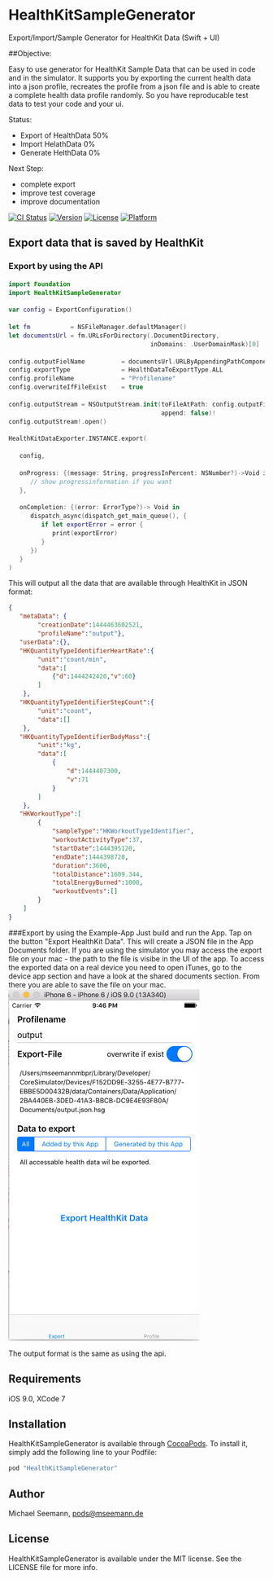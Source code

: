 
# HealthKitSampleGenerator

Export/Import/Sample Generator for HealthKit Data (Swift + UI)

##Objective: 

Easy to use generator for HealthKit Sample Data that can be used in code and in the simulator. It supports you by exporting the current health data into a json profile, recreates the profile from a json file and is able to create a complete health data profile randomly. So you have reproducable test data to test your code and your ui.

Status: 
* Export of HealthData 50%
* Import HelathData 0%
* Generate HelthData 0%

Next Step:
* complete export
* improve test coverage
* improve documentation

[![CI Status](http://img.shields.io/travis/mseemann/healthkit-sample-generator.svg?style=flat)](https://travis-ci.org/mseemann/healthkit-sample-generator)
[![Version](https://img.shields.io/cocoapods/v/healthkit-sample-generator.svg?style=flat)](http://cocoapods.org/pods/healthkit-sample-generator)
[![License](https://img.shields.io/cocoapods/l/healthkit-sample-generator.svg?style=flat)](http://cocoapods.org/pods/healthkit-sample-generator)
[![Platform](https://img.shields.io/cocoapods/p/healthkit-sample-generator.svg?style=flat)](http://cocoapods.org/pods/healthkit-sample-generator)


## Export data that is saved by HealthKit
### Export by using the API
```swift
import Foundation
import HealthKitSampleGenerator

var config = ExportConfiguration()

let fm           = NSFileManager.defaultManager()
let documentsUrl = fm.URLsForDirectory(.DocumentDirectory,
                                       inDomains: .UserDomainMask)[0]

config.outputFielName          = documentsUrl.URLByAppendingPathComponent("export.json").path!
config.exportType              = HealthDataToExportType.ALL
config.profileName             = "Profilename"
config.overwriteIfFileExist    = true

config.outputStream = NSOutputStream.init(toFileAtPath: config.outputFielName!, 
                                          append: false)!
config.outputStream!.open()

HealthKitDataExporter.INSTANCE.export(

   config,

   onProgress: {(message: String, progressInPercent: NSNumber?)->Void in
      // show progressinformation if you want
   },

   onCompletion: {(error: ErrorType?)-> Void in
      dispatch_async(dispatch_get_main_queue(), {
         if let exportError = error {
            print(exportError)
         }
      })
   }
)
```

This will output all the data that are available through HealthKit in JSON format:
```json
{
   "metaData": {
        "creationDate":1444463602521,
        "profileName":"output"},
   "userData":{},
   "HKQuantityTypeIdentifierHeartRate":{
        "unit":"count/min",
        "data":[
            {"d":1444242420,"v":60}
        ]
    },
   "HKQuantityTypeIdentifierStepCount":{
        "unit":"count",
        "data":[]
    },
   "HKQuantityTypeIdentifierBodyMass":{
        "unit":"kg",
        "data":[
            {
                "d":1444407300,
                "v":71
            }
        ]
    },
   "HKWorkoutType":[
        {
            "sampleType":"HKWorkoutTypeIdentifier",
            "workoutActivityType":37,
            "startDate":1444395120,
            "endDate":1444398720,
            "duration":3600,
            "totalDistance":1609.344,
            "totalEnergyBurned":1000,
            "workoutEvents":[]
        }
    ]
}
```

###Export by using the Example-App
Just build and run the App. Tap on the button "Export HealthKit Data". This will create a JSON file in the App Documents folder. If you are
using the simulator you may access the export file on your mac - the path to the file is visibe in the UI of the app. To access the exported
data on a real device you need to open iTunes, go to the device app section and have a look at the shared documents section. From there you
are able to save the file on your mac.
![](screen_export.png?raw=true "Profile export screenshot")

The output format is the same as using the api.

## Requirements

iOS 9.0, XCode 7

## Installation

HealthKitSampleGenerator is available through [CocoaPods](http://cocoapods.org). To install
it, simply add the following line to your Podfile:

```ruby
pod "HealthKitSampleGenerator"
```

## Author

Michael Seemann, pods@mseemann.de

## License

HealthKitSampleGenerator is available under the MIT license. See the LICENSE file for more info.
